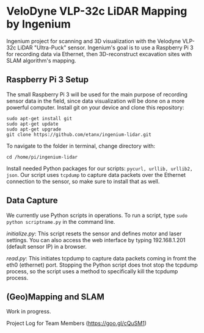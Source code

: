 # VeloDyne VLP-32c LiDAR Mapping by Ingenium

Ingenium project for scanning and 3D visualization with the Velodyne VLP-32c LiDAR "Ultra-Puck" sensor. Ingenium's goal is to use a Raspberry Pi 3 for recording data via Ethernet, then 3D-reconstruct excavation sites with SLAM algorithm's mapping.

## Raspberry Pi 3 Setup 
The small Raspberry Pi 3 will be used for the main purpose of recording sensor data in the field, since data visualization will be done on a more powerful computer. Install git on your device and clone this repository:
```
sudo apt-get install git
sudo apt-get update
sudo apt-get upgrade
git clone https://github.com/etanx/ingenium-lidar.git
```
To navigate to the folder in terminal, change directory with:
```
cd /home/pi/ingenium-lidar
```
Install needed Python packages for our scripts: `pycurl, urllib, urllib2, json`. Our script uses `tcpdump` to capture data packets over the Ethernet connection to the sensor, so make sure to install that as well.

## Data Capture
We currently use Python scripts in operations. To run a script, type `sudo python scriptname.py` in the command line.

_initialize.py_: This script resets the sensor and defines motor and laser settings. You can also access the web interface by typing 192.168.1.201 (default sensor IP) in a browser.

_read.py_: This initiates tcpdump to capture data packets coming in fromt the eth0 (ethernet) port. Stopping the Python script does tnot stop the tcpdump process, so the script uses a method to specifically kill the tcpdump process.

## (Geo)Mapping and SLAM
Work in progress.


Project Log for Team Members (https://goo.gl/cQuSM1)




